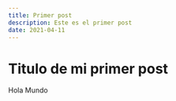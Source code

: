 ```yaml
---
title: Primer post
description: Este es el primer post
date: 2021-04-11
---
```


# Titulo de mi primer post

Hola Mundo